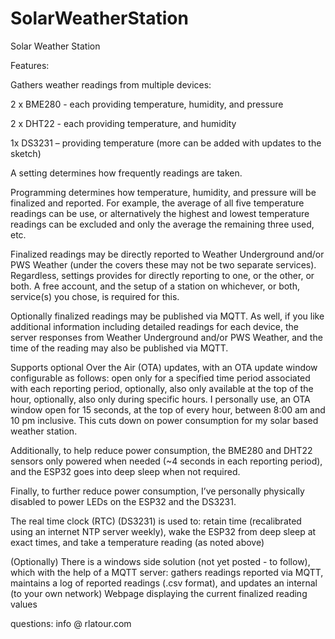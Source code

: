 # SolarWeatherStation
 Solar Weather Station

Features:

Gathers weather readings from multiple devices:

2 x BME280 - each providing temperature, humidity, and pressure

2 x DHT22 - each providing temperature, and humidity

1x DS3231 – providing temperature (more can be added with updates to the sketch)

A setting determines how frequently readings are taken.

Programming determines how temperature, humidity, and pressure will be finalized and reported.  For example, the average of all five temperature readings can be use, or alternatively the highest and lowest temperature readings can be excluded and only the average the remaining three used, etc.

Finalized readings may be directly reported to Weather Underground and/or PWS Weather (under the covers these may not be two separate services).  Regardless, settings provides for directly reporting to one, or the other, or both.  A free account, and the setup of a station on whichever, or both, service(s) you chose, is required for this.

Optionally finalized readings may be published via MQTT.  As well, if you like additional information including detailed readings for each device, the server responses from Weather Underground and/or PWS Weather, and the time of the reading may also be published via MQTT.

Supports optional Over the Air (OTA) updates, with an OTA update window configurable as follows:
  open only for a specified time period associated with each reporting period, 
  optionally, also only available at the top of the hour,
  optionally, also only during specific hours.
  I personally use, an OTA window open for 15 seconds, at the top of every hour, between 8:00 am and 10 pm inclusive.  This cuts down on power consumption for my solar based weather station.  
  
Additionally, to help reduce power consumption, the BME280 and DHT22 sensors only powered when needed (~4 seconds in each reporting period), and the ESP32 goes into deep sleep when not required.  

Finally, to further reduce power consumption, I’ve personally physically disabled to power LEDs on the ESP32 and the DS3231.

The real time clock (RTC) (DS3231) is used to: 
	retain time (recalibrated using an internet NTP server weekly),
        wake the ESP32 from deep sleep at exact times, and 
        take a temperature reading (as noted above)

(Optionally) There is a windows side solution (not yet posted - to follow), which with the help of a MQTT server:
	gathers readings reported via MQTT,
	maintains a log of reported readings (.csv format), and
        updates an internal (to your own network) Webpage displaying the current finalized reading values
	
questions: info @ rlatour.com
